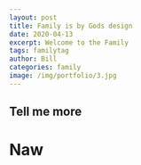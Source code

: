 ```yaml
---
layout: post
title: Family is by Gods design
date: 2020-04-13
excerpt: Welcome to the Family
tags: familytag
author: Bill
categories: family
image: /img/portfolio/3.jpg
---
```


## Tell me more

# Naw
